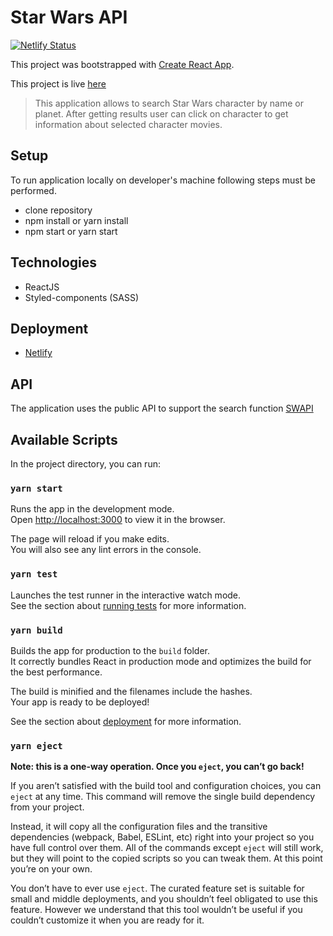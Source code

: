 # Star Wars API

[![Netlify Status](https://api.netlify.com/api/v1/badges/efb31c0e-cf52-4648-9012-4eaed6dda7d9/deploy-status)](https://app.netlify.com/sites/star-wars-api-js/deploys)

This project was bootstrapped with [Create React App](https://github.com/facebook/create-react-app).

This project is live [here](https://star-wars-api-js.netlify.app)

> This application allows to search Star Wars character by name or planet.
> After getting results user can click on character to get information about selected character movies.

## Setup

To run application locally on developer's machine following steps must be performed.

- clone repository
- npm install or yarn install
- npm start or yarn start

## Technologies

- ReactJS
- Styled-components (SASS)

## Deployment

- [Netlify](https://netlify.com)

## API

The application uses the public API to support the search function
[SWAPI](https://swapi.dev/)

## Available Scripts

In the project directory, you can run:

### `yarn start`

Runs the app in the development mode.\
Open [http://localhost:3000](http://localhost:3000) to view it in the browser.

The page will reload if you make edits.\
You will also see any lint errors in the console.

### `yarn test`

Launches the test runner in the interactive watch mode.\
See the section about [running tests](https://facebook.github.io/create-react-app/docs/running-tests) for more information.

### `yarn build`

Builds the app for production to the `build` folder.\
It correctly bundles React in production mode and optimizes the build for the best performance.

The build is minified and the filenames include the hashes.\
Your app is ready to be deployed!

See the section about [deployment](https://facebook.github.io/create-react-app/docs/deployment) for more information.

### `yarn eject`

**Note: this is a one-way operation. Once you `eject`, you can’t go back!**

If you aren’t satisfied with the build tool and configuration choices, you can `eject` at any time. This command will remove the single build dependency from your project.

Instead, it will copy all the configuration files and the transitive dependencies (webpack, Babel, ESLint, etc) right into your project so you have full control over them. All of the commands except `eject` will still work, but they will point to the copied scripts so you can tweak them. At this point you’re on your own.

You don’t have to ever use `eject`. The curated feature set is suitable for small and middle deployments, and you shouldn’t feel obligated to use this feature. However we understand that this tool wouldn’t be useful if you couldn’t customize it when you are ready for it.
